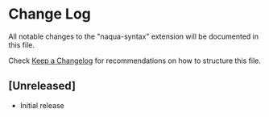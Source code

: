 # Change Log

All notable changes to the "naqua-syntax" extension will be documented in this file.

Check [Keep a Changelog](http://keepachangelog.com/) for recommendations on how to structure this file.

## [Unreleased]

- Initial release